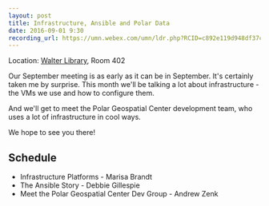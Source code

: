 ```yaml
---
layout: post
title: Infrastructure, Ansible and Polar Data
date: 2016-09-01 9:30
recording_url: https://umn.webex.com/umn/ldr.php?RCID=c892e119d948df37c0cda4cf231cfd79
---
```


Location: [Walter Library](http://campusmaps.umn.edu/tc/map.php?building=042), Room 402

Our September meeting is as early as it can be in September. It's certainly taken me by surprise. This month we'll be talking a lot about infrastructure - the VMs we use and how to configure them.

And we'll get to meet the Polar Geospatial Center development team, who uses a lot of infrastructure in cool ways.

We hope to see you there!

Schedule
---

- Infrastructure Platforms - Marisa Brandt
- The Ansible Story - Debbie Gillespie
- Meet the Polar Geospatial Center Dev Group - Andrew Zenk
